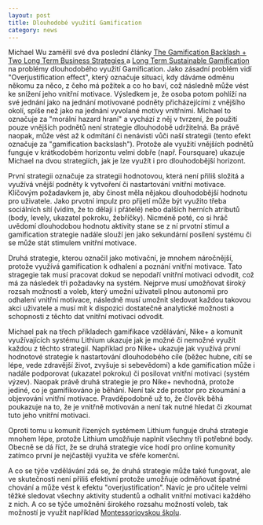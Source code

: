 ```yaml
---
layout: post
title: Dlouhodobé využití Gamification
category: news
---
```


<p>Michael Wu zaměřil své dva poslední články <a href="http://lithosphere.lithium.com/t5/Building-Community-the-Platform/The-Gamification-Backlash-Two-Long-Term-Business-Strategies/ba-p/30891">The Gamification Backlash + Two Long Term Business Strategies
</a> a <a href="http://lithosphere.lithium.com/t5/Building-Community-the-Platform/Long-Term-Sustainable-Gamification/ba-p/30893">Long Term Sustainable Gamification</a> na problémy dlouhodobého využití Gamification. Jako zásadní problém vidí "Overjustification effect", který označuje situaci, kdy dáváme odměnu někomu za něco, z čeho má požitek a co ho baví, což následně může vést ke snížení jeho vnitřní motivace. Výsledkem je, že osoba potom pohlíží na své jednání jako na jednání motivované podněty přicházejícími z vnějšího okolí, spíše než jako na jednání vyvolané motivy vnitřními. Michael to označuje za "morální hazard hraní" a vychází z něj v tvrzení, že použití pouze vnějších podnětů není strategie dlouhodobě udržitelná. Ba právě naopak, může vést až k odmítání či nenávisti vůči naší strategii (tento efekt označuje za "gamification backslash"). Protože ale využití vnějších podnětů funguje v krátkodobém horizontu velmi dobře (např. Foursquare) ukazuje Michael na dvou strategiích, jak je lze využít i pro dlouhodobější horizont.</p>
<p>První strategii označuje za strategii hodnotovou, která není přiliš složitá a využívá vnější podněty k vytvoření či nastartování vnitřní motivace. Klíčovým požadavkem je, aby činost měla nějakou dlouhodobější hodnotu pro uživatele. Jako prvotní impulz pro přijetí může být využito třeba sociálních sítí (vidím, že to dělají i přátelé) nebo dalších herních atributů (body, levely, ukazatel pokroku, žebříčky). Nicméně poté, co si hráč uvědomí dlouhodobou hodnotu aktivity stane se z ní prvotní stimul a gamification strategie nadále slouží jen jako sekundární posílení systému či se může stát stimulem vnitřní motivace.</p>
<p>Druhá strategie, kterou označil jako motivační, je mnohem náročnější, protože využívá gamification k odhalení a poznání vnitřní motivace. Tato stragegie tak musí pracovat dokud se nepodaří vnitřní motivaci odvodit, což má za následek tři požadavky na systém. Nejprve musí umožňovat široký rozsah možností a voleb, který umožní uživateli plnou autonomii pro odhalení vnitřní motivace, následně musí umožnit sledovat každou takovou akci uživatele a musí mít k dispozici dostatečné analytické možnosti a schopnosti z těchto dat vnitřní motivaci odvodit.</p>
<p>Michael pak na třech příkladech gamifikace vzdělávání, Nike+ a komunit využívajících systému Lithium ukazuje jak je možné či nemožné využít každou z těchto strategií. Například pro Nike+ ukazuje jak využívá první hodnotové strategie k nastartování dlouhodobého cíle (běžec hubne, cítí se lépe, vede zdravější život, zvyšuje si sebevědomí) a kde gamification může i nadále podporovat (ukazatel pokroku) či posilovat vnitřní motivaci (systém výzev). Naopak právě druhá strategie je pro Nike+ nevhodná, protože jediné, co je gamifikováno je běhání. Není tak zde prostor pro zkoumání a objevování vnitřní motivace. Pravděpodobně už to, že člověk běhá poukazuje na to, že je vnitřně motivován a není tak nutné hledat či zkoumat tuto jeho vnitřní motivaci.</p>
<p>Oproti tomu u komunit řízených systémem Lithium funguje druhá strategie mnohem lépe, protože Lithium umožňuje naplnit všechny tři potřebné body. Obecně se dá říct, že se druhá strategie více hodí pro online komunity zatímco první je nejčastěji využita ve sféře komerční.</p>
<p>A co se týče vzdělávání zdá se, že druhá strategie může také fungovat, ale ve skutečnosti není přiliš efektivní protože umožňuje odměňovat špatné chování a může vést k efektu "overjustification". Navíc je pro učitele velmi těžké sledovat všechny aktivity studentů a odhalit vnitřní motivaci každého z nich. A co se týče umožnění širokého rozsahu možností voleb, tak možností je využít například <a href="http://cs.wikipedia.org/wiki/Montessoriovsk%C3%A1_%C5%A1kola">Montessoriovskou školu</a>.</p>